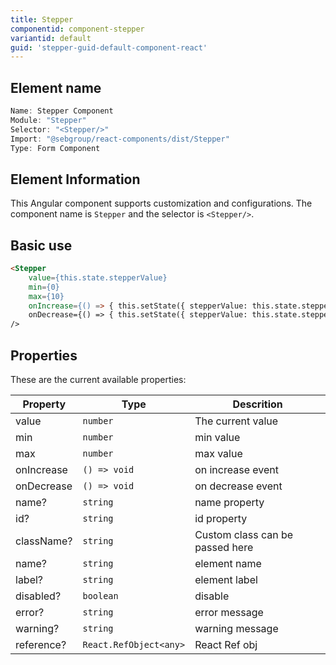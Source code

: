 ```yaml
---
title: Stepper
componentid: component-stepper
variantid: default
guid: 'stepper-guid-default-component-react'
---
```


## Element name
```javascript
Name: Stepper Component
Module: "Stepper"
Selector: "<Stepper/>"
Import: "@sebgroup/react-components/dist/Stepper"
Type: Form Component
```

## Element Information 
This Angular component supports customization and configurations. The component name is `Stepper` and the selector is `<Stepper/>`.

## Basic use
```html
<Stepper
    value={this.state.stepperValue}
    min={0}
    max={10}
    onIncrease={() => { this.setState({ stepperValue: this.state.stepperValue + 1 }  }}
    onDecrease={() => { this.setState({ stepperValue: this.state.stepperValue - 1 }  }}
/> 
```

## Properties
These are the current available properties:

| Property   | Type                     | Descrition                      |
| ---------- | ------------             | ------------------------------- |
| value      | `number`                 | The current value               |
| min        | `number`                 | min value                       |
| max        | `number`                 | max value                       |
| onIncrease | `() => void`             | on increase event               |
| onDecrease | `() => void`             | on decrease event               |
| name?      | `string`                 | name property                   |
| id?        | `string`                 | id property                     |
| className? | `string`                 | Custom class can be passed here |
| name?      | `string`                 | element name                    |
| label?     | `string`                 | element label                   |
| disabled?  | `boolean`                | disable                         |
| error?     | `string`                 | error message                   |
| warning?   | `string`                 | warning message                 |
| reference? | `React.RefObject<any>`   | React Ref obj                   |

